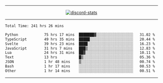 <a href="https://www.github.com/ripavoid" target="_blank" rel="noreferrer">

-------

<div align='center'>
    <a href='https://discordapp.com/users/825178146797518881'>
        <img align='center' alt='discord-stats' src='https://api.discord-status.me/825178146797518881?nitro&boost=4&gradient=%231e0b1a%2C%23000000%2C%23000000%2C%23160316'></img>
    </a>
</div>

-------

<!--START_SECTION:waka-->

```txt
Total Time: 241 hrs 26 mins

Python            75 hrs 17 mins  ███████▓░░░░░░░░░░░░░░░░░   31.02 %
TypeScript        49 hrs 35 mins  █████░░░░░░░░░░░░░░░░░░░░   20.44 %
Svelte            39 hrs 23 mins  ████░░░░░░░░░░░░░░░░░░░░░   16.23 %
JavaScript        31 hrs 7 mins   ███▒░░░░░░░░░░░░░░░░░░░░░   12.83 %
Lua               24 hrs 31 mins  ██▓░░░░░░░░░░░░░░░░░░░░░░   10.11 %
Text              13 hrs          █▒░░░░░░░░░░░░░░░░░░░░░░░   05.36 %
JSON              1 hr 48 mins    ▒░░░░░░░░░░░░░░░░░░░░░░░░   00.74 %
Bash              1 hr 17 mins    ░░░░░░░░░░░░░░░░░░░░░░░░░   00.53 %
Other             1 hr 14 mins    ░░░░░░░░░░░░░░░░░░░░░░░░░   00.51 %
```

<!--END_SECTION:waka-->

-------
